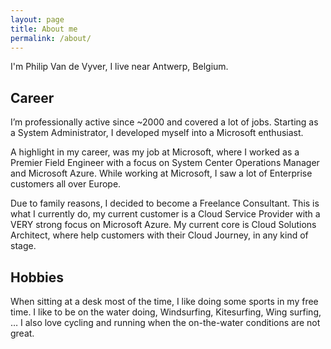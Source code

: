 ```yaml
---
layout: page
title: About me
permalink: /about/
---
```


I'm Philip Van de Vyver, I live near Antwerp, Belgium.

## Career
 I’m professionally active since ~2000 and covered a lot of jobs.
Starting as a System Administrator, I developed myself into a Microsoft enthusiast. 

A highlight in my career, was my job at Microsoft, where I worked as a Premier Field Engineer with a focus on System Center Operations Manager and Microsoft Azure. While working at Microsoft, I saw a lot of Enterprise customers all over Europe.

Due to family reasons, I decided to become a Freelance Consultant. This is what I currently do, my current customer is a Cloud Service Provider with a VERY strong focus on Microsoft Azure. My current core is Cloud Solutions Architect, where help customers with their Cloud Journey, in any kind of stage.

## Hobbies
When sitting at a desk most of the time, I like doing some sports in my free time.
I like to be on the water doing, Windsurfing, Kitesurfing, Wing surfing, …
I also love cycling and running when the on-the-water conditions are not great.
